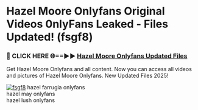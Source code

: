 # Hazel Moore Onlyfans Original Videos 0nlyFans Leaked - Files Updated! (fsgf8)

<h3>🔴 CLICK HERE 🌐==►► <a href="https://tinyurl.com/4seja8ks" rel="nofollow">Hazel Moore Onlyfans Updated Files</a></h3>

Get Hazel Moore Onlyfans and all content. Now you can access all videos and pictures of Hazel Moore Onlyfans. New Updated Files 2025!

[![fsgf8](https://i.imgur.com/EWjZXRe.gif)](https://tinyurl.com/4seja8ks)
hazel farrugia onlyfans<br>
hazel may onlyfans<br>
hazel lush onlyfans